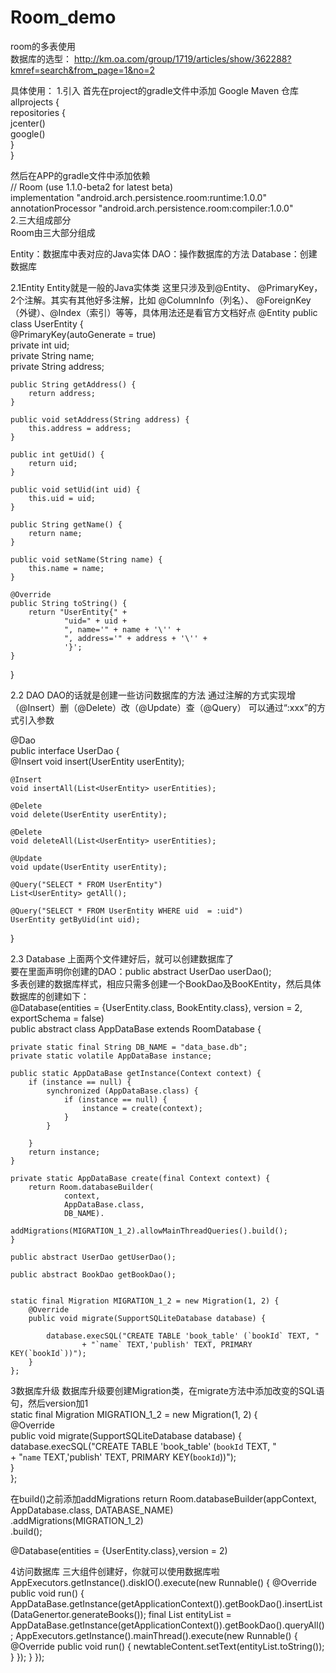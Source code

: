 # Room_demo
room的多表使用    
数据库的选型： http://km.oa.com/group/1719/articles/show/362288?kmref=search&from_page=1&no=2               

具体使用：
1.引入
首先在project的gradle文件中添加 Google Maven 仓库    
allprojects {    
    repositories {    
        jcenter()    
        google()    
    }    
}    

然后在APP的gradle文件中添加依赖    
    // Room (use 1.1.0-beta2 for latest beta)    
    implementation "android.arch.persistence.room:runtime:1.0.0"    
    annotationProcessor "android.arch.persistence.room:compiler:1.0.0"    
2.三大组成部分    
Room由三大部分组成

Entity：数据库中表对应的Java实体
DAO：操作数据库的方法
Database：创建数据库

2.1Entity
Entity就是一般的Java实体类
这里只涉及到@Entity、 @PrimaryKey，2个注解。其实有其他好多注解，比如 @ColumnInfo（列名）、 @ForeignKey（外键）、@Index（索引）等等，具体用法还是看官方文档好点
@Entity
public class UserEntity {    
    @PrimaryKey(autoGenerate = true)    
    private int uid;    
    private String name;    
    private String address;    

    public String getAddress() {
        return address;
    }

    public void setAddress(String address) {
        this.address = address;
    }

    public int getUid() {
        return uid;
    }

    public void setUid(int uid) {
        this.uid = uid;
    }

    public String getName() {
        return name;
    }

    public void setName(String name) {
        this.name = name;
    }

    @Override
    public String toString() {
        return "UserEntity{" +
                "uid=" + uid +
                ", name='" + name + '\'' +
                ", address='" + address + '\'' +
                '}';
    }
}

2.2 DAO
DAO的话就是创建一些访问数据库的方法
通过注解的方式实现增（@Insert）删（@Delete）改（@Update）查（@Query）
可以通过“:xxx”的方式引入参数
    
@Dao    
public interface UserDao {    
    @Insert
    void insert(UserEntity userEntity);    

    @Insert
    void insertAll(List<UserEntity> userEntities);

    @Delete
    void delete(UserEntity userEntity);

    @Delete
    void deleteAll(List<UserEntity> userEntities);

    @Update
    void update(UserEntity userEntity);

    @Query("SELECT * FROM UserEntity")
    List<UserEntity> getAll();

    @Query("SELECT * FROM UserEntity WHERE uid  = :uid")
    UserEntity getByUid(int uid);
}

2.3 Database
上面两个文件建好后，就可以创建数据库了    
要在里面声明你创建的DAO：public abstract UserDao userDao();    
多表创建的数据库样式，相应只需多创建一个BookDao及BooKEntity，然后具体数据库的创建如下：    
@Database(entities = {UserEntity.class, BookEntity.class}, version = 2, exportSchema = false)        
public abstract class AppDataBase extends RoomDatabase {

    private static final String DB_NAME = "data_base.db";
    private static volatile AppDataBase instance;

    public static AppDataBase getInstance(Context context) {
        if (instance == null) {
            synchronized (AppDataBase.class) {
                if (instance == null) {
                    instance = create(context);
                }
            }

        }
        return instance;
    }

    private static AppDataBase create(final Context context) {
        return Room.databaseBuilder(
                context,
                AppDataBase.class,
                DB_NAME).
                addMigrations(MIGRATION_1_2).allowMainThreadQueries().build();
    }

    public abstract UserDao getUserDao();

    public abstract BookDao getBookDao();


    static final Migration MIGRATION_1_2 = new Migration(1, 2) {
        @Override
        public void migrate(SupportSQLiteDatabase database) {

            database.execSQL("CREATE TABLE 'book_table' (`bookId` TEXT, "
                    + "`name` TEXT,'publish' TEXT, PRIMARY KEY(`bookId`))");
        }
    };
3数据库升级
数据库升级要创建Migration类，在migrate方法中添加改变的SQL语句，然后version加1    
static final Migration MIGRATION_1_2 = new Migration(1, 2) {    
        @Override    
        public void migrate(SupportSQLiteDatabase database) {    
            database.execSQL("CREATE TABLE 'book_table' (`bookId` TEXT, "    
                    + "`name` TEXT,'publish' TEXT, PRIMARY KEY(`bookId`))");    
        }    
    };    

在build()之前添加addMigrations
return Room.databaseBuilder(appContext, AppDatabase.class, DATABASE_NAME)    
                .addMigrations(MIGRATION_1_2)    
                .build();    
    
@Database(entities = {UserEntity.class},version = 2)    

4访问数据库
三大组件创建好，你就可以使用数据库啦    
AppExecutors.getInstance().diskIO().execute(new Runnable() {
            @Override
            public void run() {
                AppDataBase.getInstance(getApplicationContext()).getBookDao().insertList(DataGenertor.generateBooks());
                final List<BookEntity> entityList = AppDataBase.getInstance(getApplicationContext()).getBookDao().queryAll();
                AppExecutors.getInstance().mainThread().execute(new Runnable() {
                    @Override
                    public void run() {
                        newtableContent.setText(entityList.toString());
                    }
                });
            }
        });

